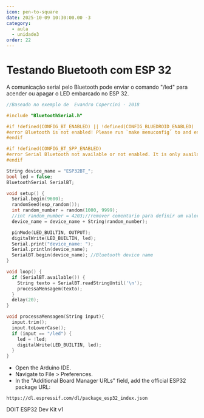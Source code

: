 ```yaml
---
icon: pen-to-square
date: 2025-10-09 10:30:00.00 -3
category:
  - aula
  - unidade3
order: 22
---
```


# Testando Bluetooth com ESP 32

A comunicação serial pelo Bluetooth pode enviar o comando "/led" para acender ou apagar o LED embarcado no ESP 32.

```c
//Baseado no exemplo de  Evandro Copercini - 2018

#include "BluetoothSerial.h"

#if !defined(CONFIG_BT_ENABLED) || !defined(CONFIG_BLUEDROID_ENABLED)
#error Bluetooth is not enabled! Please run `make menuconfig` to and enable it
#endif

#if !defined(CONFIG_BT_SPP_ENABLED)
#error Serial Bluetooth not available or not enabled. It is only available for the ESP32 chip.
#endif

String device_name = "ESP32BT_";
bool led = false;
BluetoothSerial SerialBT;

void setup() {
  Serial.begin(9600);
  randomSeed(esp_random());
  int random_number = random(1000, 9999);
  //int random_number = 4203;//remover comentario para definir um valor fixo
  device_name = device_name + String(random_number);

  pinMode(LED_BUILTIN, OUTPUT);
  digitalWrite(LED_BUILTIN, led);
  Serial.print("device_name: ");
  Serial.println(device_name);
  SerialBT.begin(device_name); //Bluetooth device name
}

void loop() {
  if (SerialBT.available()) {
    String texto = SerialBT.readStringUntil('\n');
    processaMensagem(texto);
  }
  delay(20);
}

void processaMensagem(String input){
  input.trim();
  input.toLowerCase();
  if (input == "/led") {
    led = !led;
    digitalWrite(LED_BUILTIN, led);
  }
}

```

- Open the Arduino IDE.
- Navigate to File > Preferences.
- In the "Additional Board Manager URLs" field, add the official ESP32 package URL:

```
https://dl.espressif.com/dl/package_esp32_index.json
```

DOIT ESP32 Dev Kit v1


